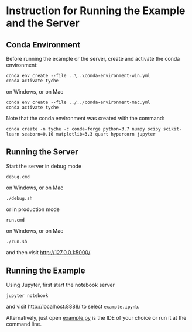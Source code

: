 Instruction for Running the Example and the Server
==================================================


Conda Environment
-----------------

Before running the example or the server, create and activate the conda environment:

	conda env create --file ..\..\conda-environment-win.yml
	conda activate tyche

on Windows, or on Mac

	conda env create --file ../../conda-environment-mac.yml
	conda activate tyche

Note that the conda environment was created with the command:

	conda create -n tyche -c conda-forge python=3.7 numpy scipy scikit-learn seaborn=0.10 matplotlib=3.3 quart hypercorn jupyter


Running the Server
------------------

Start the server in debug mode

	debug.cmd

on Windows, or on Mac

	./debug.sh

or in production mode

	run.cmd

on Windows, or on Mac

	./run.sh

and then visit http://127.0.0.1:5000/.


Running the Example
-------------------

Using Jupyter, first start the notebook server

	jupyter notebook

and visit http://localhost:8888/ to select `example.ipynb`.

Alternatively, just open [example.py](example.py) is the IDE of your choice or run it at the command line.
